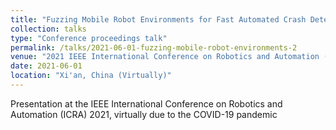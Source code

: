 ```yaml
---
title: "Fuzzing Mobile Robot Environments for Fast Automated Crash Detection"
collection: talks
type: "Conference proceedings talk"
permalink: /talks/2021-06-01-fuzzing-mobile-robot-environments-2
venue: "2021 IEEE International Conference on Robotics and Automation (ICRA)"
date: 2021-06-01
location: "Xi'an, China (Virtually)"
---
```


Presentation at the IEEE International Conference on Robotics and Automation (ICRA) 2021, virtually due to the COVID-19 pandemic
